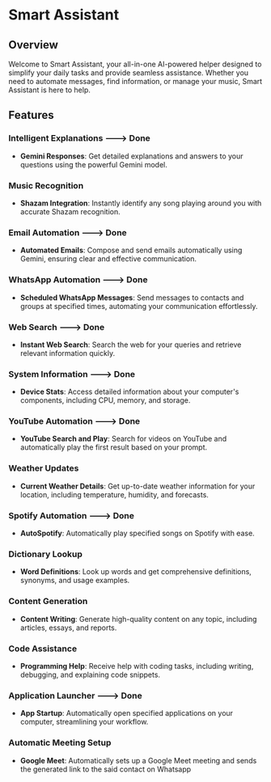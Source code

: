 # Smart Assistant

## Overview
Welcome to Smart Assistant, your all-in-one AI-powered helper designed to simplify your daily tasks and provide seamless assistance. Whether you need to automate messages, find information, or manage your music, Smart Assistant is here to help.

## Features

### Intelligent Explanations ---> Done
- **Gemini Responses**: Get detailed explanations and answers to your questions using the powerful Gemini model.

### Music Recognition
- **Shazam Integration**: Instantly identify any song playing around you with accurate Shazam recognition.

### Email Automation ---> Done
- **Automated Emails**: Compose and send emails automatically using Gemini, ensuring clear and effective communication.

### WhatsApp Automation ---> Done
- **Scheduled WhatsApp Messages**: Send messages to contacts and groups at specified times, automating your communication effortlessly.

### Web Search ---> Done
- **Instant Web Search**: Search the web for your queries and retrieve relevant information quickly.

### System Information ---> Done
- **Device Stats**: Access detailed information about your computer's components, including CPU, memory, and storage.

### YouTube Automation ---> Done
- **YouTube Search and Play**: Search for videos on YouTube and automatically play the first result based on your prompt.

### Weather Updates
- **Current Weather Details**: Get up-to-date weather information for your location, including temperature, humidity, and forecasts.

### Spotify Automation ---> Done
- **AutoSpotify**: Automatically play specified songs on Spotify with ease.

### Dictionary Lookup
- **Word Definitions**: Look up words and get comprehensive definitions, synonyms, and usage examples.

### Content Generation
- **Content Writing**: Generate high-quality content on any topic, including articles, essays, and reports.

### Code Assistance
- **Programming Help**: Receive help with coding tasks, including writing, debugging, and explaining code snippets.

### Application Launcher ---> Done
- **App Startup**: Automatically open specified applications on your computer, streamlining your workflow.

### Automatic Meeting Setup
- **Google Meet**: Automatically sets up a Google Meet meeting and sends the generated link to the
said contact on Whatsapp


